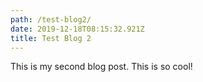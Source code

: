 ```yaml
---
path: /test-blog2/
date: 2019-12-18T08:15:32.921Z
title: Test Blog 2
---
```

This is my second blog post. This is so cool!
